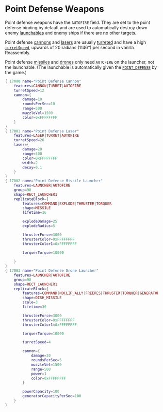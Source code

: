 # Point Defense Weapons

Point defense weapons have the `AUTOFIRE` field. They are set to the point defense binding by default and are used to automatically destroy down enemy [launchables](./launchers.md) and enemy ships if there are no other targets.

Point defense [cannons](./cannons.md) and [lasers](./lasers.md) are usually [turreted](./turreted_weapons.md) and have a high [`turretSpeed`](./turreted_weapons.html?highlight=turretSpeed), upwards of 20 radians (1146°) per second in vanilla Reassembly.

Point defense [missiles](./launchers.md#missile-launcher) and [drones](./launchers.md#drone-launcher) only need `AUTOFIRE` on the launcher, not the launchable. (The launchable is automatically given the [`POINT_DEFENSE`](./commands.html?highlight=POINT_DEFENSE#command-flags) by the game.)

```lua
{ 17000 name="Point Defense Cannon"
    features=CANNON|TURRET|AUTOFIRE
    turretSpeed=12
	cannon={
		damage=10
		roundsPerSec=10
		range=500
		muzzleVel=1500
        color=0xFFFFFFFF
	}
}
{ 17001 name="Point Defense Laser"
    features=LASER|TURRET|AUTOFIRE
	turretSpeed=20
	laser={
		damage=20
		range=500
		color=0xFFFFFFFF
		width=2
		decay=0.1
	}
}
{ 17002 name="Point Defense Missile Launcher"
	features=LAUNCHER|AUTOFIRE
	group=98
	shape=RECT_LAUNCHER1
	replicateBlock={
        features=COMMAND|EXPLODE|THRUSTER|TORQUER
        shape=MISSILE
        lifetime=16

        explodeDamage=25
        explodeRadius=5

        thrusterForce=3000
        thrusterColor=0xFFFFFFFF
        thrusterColor1=0xFFFFFFFF

        torquerTorque=10000
		
	}
}
{ 17003 name="Point Defense Drone Launcher"
	features=LAUNCHER|AUTOFIRE
	group=98
	shape=RECT_LAUNCHER1
    replicateBlock={
        features=COMMAND|NOCLIP_ALLY|FREERES|THRUSTER|TORQUER|GENERATOR|CANNON|TURRET
        shape=DISH_MISSILE
        scale=3
        lifetime=30

        thrusterForce=3000
        thrusterColor=0xFFFFFFFF
        thrusterColor1=0xFFFFFFFF

        torquerTorque=10000

        turretSpeed=4

        cannon={
            damage=20
            roundsPerSec=5
            muzzleVel=1500
            range=500
            power=1
            color=0xFFFFFFFF
        }

        powerCapacity=100
        generatorCapacityPerSec=100
    }
}
```